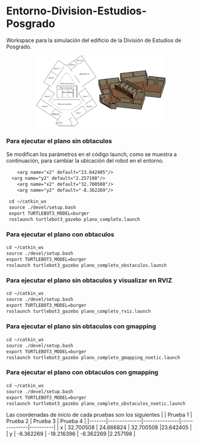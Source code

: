 # Entorno-Division-Estudios-Posgrado
Workspace para la simulación del edificio de la División de Estudios de Posgrado.

<p align="center">
    <img width=70% src="https://github.com/itzchav/Entorno-Division-Estudios-Posgrado/blob/main/plano.png">
</p>

### Para ejecutar el plano sin obtaculos 
Se modifican los parámetros en el código launch, como se muestra a continuación, para cambiar la ubicación del robot en el entorno.
```shell
    <arg name="x2" default="23.642405"/>
  <arg name="y2" default="2.257198"/>
    <arg name="x2" default="32.700508"/>
    <arg name="y2" default="-8.362269"/>
```
```shell
 cd ~/catkin_ws
 source ./devel/setup.bash
 export TURTLEBOT3_MODEL=burger
 roslaunch turtlebot3_gazebo plano_completo.launch 
```







### Para ejecutar el plano con obtaculos 
```shell
cd ~/catkin_ws
source ./devel/setup.bash
export TURTLEBOT3_MODEL=burger
roslaunch turtlebot3_gazebo plano_completo_obstaculos.launch 
```

### Para ejecutar el plano sin obtaculos y visualizar en RVIZ

```shell
cd ~/catkin_ws
source ./devel/setup.bash
export TURTLEBOT3_MODEL=burger
roslaunch turtlebot3_gazebo plano_completo_rviz.launch 
```
### Para ejecutar el plano sin obtaculos con gmapping

```shell
cd ~/catkin_ws
source ./devel/setup.bash
export TURTLEBOT3_MODEL=burger
roslaunch turtlebot3_gazebo plano_completo_gmapping_noetic.launch 
```

### Para ejecutar el plano con obtaculos con gmapping

```shell
cd ~/catkin_ws
source ./devel/setup.bash
export TURTLEBOT3_MODEL=burger
roslaunch turtlebot3_gazebo plano_completo_obstaculos_noetic.launch 
```


Las coordenadas de inicio de cada pruebas son los siguientes 
|       | Prueba 1     | Prueba 2      | Prueba 3     | Prueba 4 |
|-------|--------------|---------------|--------------|----------|
| x     |    32.700508 |    24.666824  |    32.700508 |23.642405 |
| y     |    -8.362269 |    -18.216396 |    -8.362269 |2.257198  |

